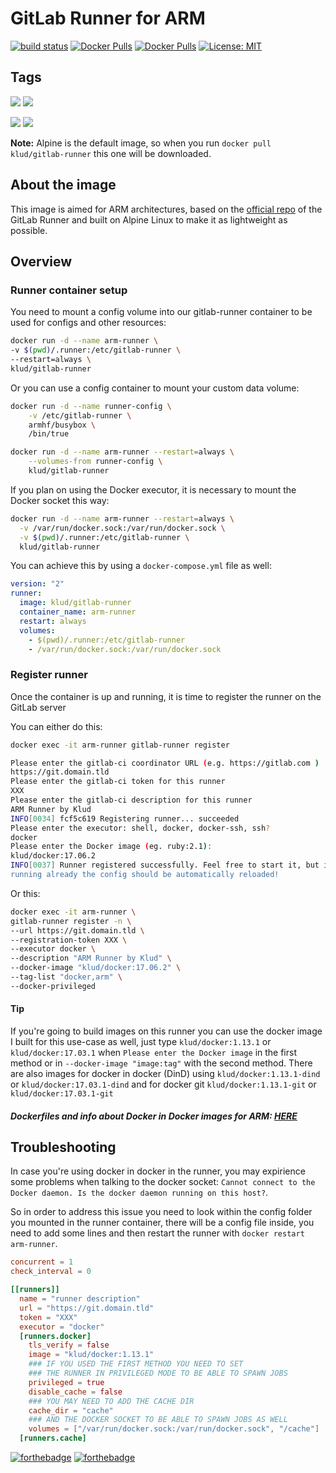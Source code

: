 # GitLab Runner for ARM

[![build status](https://gitlab.com/klud/gitlab-runner/badges/master/build.svg)](https://gitlab.com/klud/gitlab-runner/commits/master) [![Docker Pulls](https://img.shields.io/docker/pulls/klud/gitlab-runner.svg)](https://hub.docker.com/r/klud/gitlab-runner/) [![Docker Pulls](https://img.shields.io/docker/stars/klud/gitlab-runner.svg)](https://hub.docker.com/r/klud/gitlab-runner/) [![License: MIT](https://img.shields.io/badge/License-MIT-yellow.svg)](https://gitlab.com/klud/gitlab-runner/blob/master/LICENSE)

## Tags

[![](https://images.microbadger.com/badges/version/klud/gitlab-runner:alpine.svg)](https://microbadger.com/images/klud/gitlab-runner:alpine "Get your own version badge on microbadger.com") [![](https://images.microbadger.com/badges/image/klud/gitlab-runner:alpine.svg)](https://microbadger.com/images/klud/gitlab-runner:alpine "Get your own image badge on microbadger.com")

[![](https://images.microbadger.com/badges/version/klud/gitlab-runner:ubuntu.svg)](https://microbadger.com/images/klud/gitlab-runner:ubuntu "Get your own version badge on microbadger.com") [![](https://images.microbadger.com/badges/image/klud/gitlab-runner:ubuntu.svg)](https://microbadger.com/images/klud/gitlab-runner:ubuntu "Get your own image badge on microbadger.com")

**Note:** Alpine is the default image, so when you run `docker pull klud/gitlab-runner` this one will be downloaded.

## About the image

This image is aimed for ARM architectures, based on the [official repo](https://gitlab.com/gitlab-org/gitlab-runner) of the GitLab Runner and built on Alpine Linux to make it as lightweight as possible.

## Overview

### Runner container setup

You need to mount a config volume into our gitlab-runner container to be used for configs and other resources:

```sh
docker run -d --name arm-runner \
-v $(pwd)/.runner:/etc/gitlab-runner \
--restart=always \
klud/gitlab-runner
```

Or you can use a config container to mount your custom data volume:

```sh
docker run -d --name runner-config \
    -v /etc/gitlab-runner \
    armhf/busybox \
    /bin/true

docker run -d --name arm-runner --restart=always \
    --volumes-from runner-config \
    klud/gitlab-runner
```

If you plan on using the Docker executor, it is necessary to mount the Docker socket this way:

```sh
docker run -d --name arm-runner --restart=always \
  -v /var/run/docker.sock:/var/run/docker.sock \
  -v $(pwd)/.runner:/etc/gitlab-runner \
  klud/gitlab-runner
```

You can achieve this by using a `docker-compose.yml` file as well:

```yaml
version: "2"
runner:
  image: klud/gitlab-runner
  container_name: arm-runner
  restart: always
  volumes:
    - $(pwd)/.runner:/etc/gitlab-runner
    - /var/run/docker.sock:/var/run/docker.sock
```

### Register runner

Once the container is up and running, it is time to register the runner on the GitLab server

You can either do this:

```sh
docker exec -it arm-runner gitlab-runner register

Please enter the gitlab-ci coordinator URL (e.g. https://gitlab.com )
https://git.domain.tld
Please enter the gitlab-ci token for this runner
XXX
Please enter the gitlab-ci description for this runner
ARM Runner by Klud
INFO[0034] fcf5c619 Registering runner... succeeded
Please enter the executor: shell, docker, docker-ssh, ssh?
docker
Please enter the Docker image (eg. ruby:2.1):
klud/docker:17.06.2
INFO[0037] Runner registered successfully. Feel free to start it, but if it's
running already the config should be automatically reloaded!
```

Or this:

```sh
docker exec -it arm-runner \
gitlab-runner register -n \
--url https://git.domain.tld \
--registration-token XXX \
--executor docker \
--description "ARM Runner by Klud" \
--docker-image "klud/docker:17.06.2" \
--tag-list "docker,arm" \
--docker-privileged
```

#### Tip

 If you're going to build images on this runner you can use the docker image I built for this use-case as well, just type `klud/docker:1.13.1` or `klud/docker:17.03.1` when `Please enter the Docker image` in the first method or in `--docker-image "image:tag"` with the second method. There are also images for docker in docker (DinD) using `klud/docker:1.13.1-dind` or `klud/docker:17.03.1-dind` and for docker git `klud/docker:1.13.1-git` or `klud/docker:17.03.1-git`

##### Dockerfiles and info about Docker in Docker images for ARM: [HERE](https://gitlab.com/ulm0/docker-arm)

## Troubleshooting

In case you're using docker in docker in the runner, you may expirience some problems when talking to the docker socket: `Cannot connect to the Docker daemon. Is the docker daemon running on this host?`.

So in order to address this issue you need to look within the config folder you mounted in the runner container, there will be a config file inside, you need to add some lines and then restart the runner with `docker restart arm-runner`.

```toml
concurrent = 1
check_interval = 0

[[runners]]
  name = "runner description"
  url = "https://git.domain.tld"
  token = "XXX"
  executor = "docker"
  [runners.docker]
    tls_verify = false
    image = "klud/docker:1.13.1"
    ### IF YOU USED THE FIRST METHOD YOU NEED TO SET
    ### THE RUNNER IN PRIVILEGED MODE TO BE ABLE TO SPAWN JOBS
    privileged = true
    disable_cache = false
    ### YOU MAY NEED TO ADD THE CACHE DIR
    cache_dir = "cache"
    ### AND THE DOCKER SOCKET TO BE ABLE TO SPAWN JOBS AS WELL
    volumes = ["/var/run/docker.sock:/var/run/docker.sock", "/cache"]
  [runners.cache]
```

[![forthebadge](https://forthebadge.com/images/badges/built-with-love.svg)](https://forthebadge.com) [![forthebadge](https://forthebadge.com/images/badges/for-you.svg)](https://forthebadge.com)
